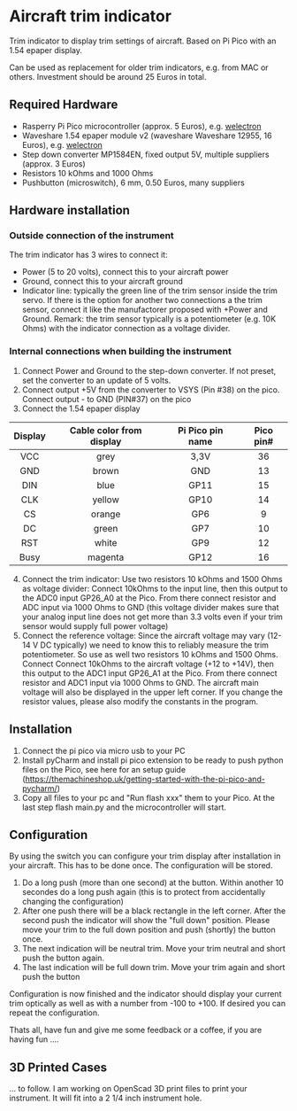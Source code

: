 # Aircraft trim indicator
Trim indicator to display trim settings of aircraft. Based on Pi Pico with an 1.54 epaper display.

Can be used as replacement for older trim indicators, e.g. from MAC or others. Investment should be around 25 Euros in total.



## Required Hardware
- Rasperry Pi Pico microcontroller (approx. 5 Euros), e.g. [welectron](https://www.welectron.com/Raspberry-Pi-Pico)
- Waveshare 1.54 epaper module v2 (waveshare Waveshare 12955, 16 Euros), e.g. [welectron](https://www.welectron.com/Waveshare-12955-154inch-e-Paper-Module)
- Step down converter MP1584EN, fixed output 5V, multiple suppliers (approx. 3 Euros)
- Resistors 10 kOhms and 1000 Ohms
- Pushbutton (microswitch), 6 mm, 0.50 Euros, many suppliers


## Hardware installation
### Outside connection of the instrument
The trim indicator has 3 wires to connect it:
 + Power (5 to 20 volts), connect this to your aircraft power
 + Ground, connect this to your aircraft ground
 + Indicator line: typically the green line of the trim sensor inside the trim servo. If there is the option for another two connections a the trim sensor, connect it like the manufactorer proposed with +Power and Ground. Remark: the trim sensor typically is a potentiometer (e.g. 10K Ohms) with the indicator connection as a voltage divider.

### Internal connections when building the instrument
1. Connect Power and Ground to the step-down converter. If not preset, set the converter to an update of 5 volts.
2. Connect output +5V from the converter to VSYS (Pin #38) on the pico. Connect output - to GND (PIN#37) on the pico
3. Connect the 1.54 epaper display

| Display  | Cable color from display | Pi Pico pin name | Pico pin# |
|:-----------:|:------------------:|:-----------:|:-------:|
| VCC	 | grey		| 3,3V		| 36 |
| GND	| brown	|	GND	|		13 |
| DIN	| blue	|	GP11	|	15 |
| CLK | yellow	|	GP10	|	14 |
| CS	| orange	|	GP6	|		9 |
| DC	| green	|	GP7	|		10 |
| RST | white	|	GP9	|		12 |
| Busy | magenta	| GP12	|	16 |

4. Connect the trim indicator: Use two resistors 10 kOhms and 1500 Ohms as voltage divider: 
Connect 10kOhms to the input line, then this output to the ADC0 input GP26_A0 at the Pico. 
From there connect resistor and ADC input via 1000 Ohms to GND (this voltage divider makes sure that your analog input 
line does not get more than 3.3 volts even if your trim sensor would supply full power voltage)
5. Connect the reference voltage: Since the aircraft voltage may vary (12-14 V DC typically) we need to know this to
reliably measure the trim potentiometer. So use as well two resistors 10 kOhms and 1500 Ohms. Connect Connect 10kOhms 
to the aircraft voltage (+12 to +14V), then this output to the ADC1 input GP26_A1 at the Pico. From there connect 
resistor and ADC1 input via 1000 Ohms to GND.
The aircraft main voltage will also be displayed in the upper left corner. If you change the resistor values, 
please also modify the constants in the program.

## Installation
1. Connect the pi pico via micro usb to your PC
2. Install pyCharm and install pi pico extension to be ready to push python files on the Pico, see here for an setup guide (https://themachineshop.uk/getting-started-with-the-pi-pico-and-pycharm/)
3. Copy all files to your pc and "Run flash xxx" them to your Pico. At the last step flash main.py and the microcontroller will start.

## Configuration
By using the switch you can configure your trim display after installation in your aircraft. This has to be done once. 
The configuration will be stored.

1. Do a long push (more than one second) at the button. Within another 10 secondes do a long push again (this is to protect from accidentally changing the configuration)
2. After one push there will be a black rectangle in the left corner. After the second push the indicator will show the "full down" position. Please move your trim to the full down position and push (shortly) the button once.
3. The next indication will be neutral trim. Move your trim neutral and short push the button again.
4. The last indication will be full down trim. Move your trim again and short push the button

Configuration is now finished and the indicator should display your current trim optically as well as with a number from -100 to +100.
If desired you can repeat the configuration.

Thats all, have fun and give me some feedback or a coffee, if you are having fun ....

## 3D Printed Cases
... to follow. I am working on OpenScad 3D print files to print your instrument. It will fit into a 2 1/4 inch instrument hole.